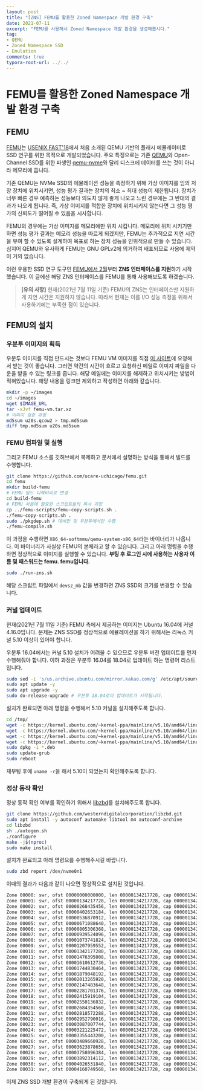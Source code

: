 ```yaml
---
layout: post
title: "[ZNS] FEMU를 활용한 Zoned Namespace 개발 환경 구축"
date: 2021-07-11
excerpt: "FEMU를 사용해서 Zoned Namespace 개발 환경을 생성해봅시다."
tag:
- QEMU
- Zoned Namespace SSD
- Emulation
comments: true
typora-root-url: ../../
---
```


# FEMU를 활용한 Zoned Namespace 개발 환경 구축

## FEMU

[FEMU](https://github.com/ucare-uchicago/FEMU.git)는 [USENIX FAST'18](https://www.usenix.org/conference/fast18/technical-sessions)에서 처음 소개된 QEMU 기반의 플래시 에뮬레이터로 SSD 연구를 위한 목적으로 개발되었습니다. 주요 특징으로는 기존 [QEMU](https://www.qemu.org/)와 Open-Channel SSD를 위한 파생인 [qemu-nvme](https://github.com/OpenChannelSSD/qemu-nvme.git)와 달리 디스크에 데이터를 쓰는 것이 아니라 메모리에 씁니다.

기존 QEMU는 NVMe SSD의 에뮬레이션 성능을 측정하기 위해 가상 이미지를 임의 저장 장치에 위치시키면, 성능 평가 결과는 장치의 최소 ~ 최대 성능이 제한됩니다. 장치가 너무 빠른 경우 예측하는 성능보다 의도치 않게 좋게 나오고 느린 경우에는 그 반대의 결과가 나오게 됩니다. 즉, 가상 이미지를 적합한 장치에 위치시키지 않는다면 그 성능 평가의 신뢰도가 떨어질 수 있음을 시사합니다.

FEMU의 경우에는 가상 이미지를 메모리에만 위치 시킵니다. 메모리에 위치 시키기만 하면 성능 평가 결과는 메모리 성능을 따르게 되겠지만, FEMU는 추가적으로 지연 시간을 부여 할 수 있도록 설계하여 목표로 하는 장치 성능을 인위적으로 만들 수 있습니다. 심지어 QEMU와 유사하게 FEMU는 GNU GPLv2에 의거하여 배포되므로 사용에 제약이 거의 없습니다.

이런 유용한 SSD 연구 도구인 [FEMU에서 2월](https://github.com/ucare-uchicago/FEMU/commit/0ba6ac2a95c0fc0ef89b47d03112c33c7986c2a9)부터 **ZNS 인터페이스를 지원**하기 시작했습니다. 이 글에선 해당 ZNS 인터페이스를 FEMU를 통해 사용해보도록 하겠습니다.

> **[유의 사항]** 현재(2021년 7월 11일 기준) FEMU의 ZNS는 인터페이스만 지원하게 지연 시간은 지원하지 않습니다. 따라서 현재는 이를 I/O 성능 측정을 위해서 사용하기에는 부족한 점이 있습니다.

## FEMU의 설치

### 우분투 이미지의 획득

우분투 이미지를 직접 만드시는 것보다 FEMU VM 이미지를 직접 [이 사이트](https://docs.google.com/forms/d/e/1FAIpQLSdCyNTU7n-hwW1ODJ3i_q1vmS6eTT-V3c4vCL8ouYocNLhxvA/viewform)에 요청해서 받는 것이 좋습니다. 그러면 약간의 시간이 흐르고 요청하신 메일로 이미지 파일을 다운을 받을 수 있는 링크를 줍니다. 해당 메일에는 이미지를 해제하고 위치시키는 방법이 적혀있습니다. 해당 내용을 링크만 제외하고 작성하면 아래와 같습니다.

```bash
mkdir -p ~/images
cd ~/images
wget $IMAGE_URL
tar -xJvf femu-vm.tar.xz
# 이미지 검증 과정
md5sum u20s.qcow2 > tmp.md5sum
diff tmp.md5sum u20s.md5sum
```

### FEMU 컴파일 및 실행

그리고 FEMU 소스를 깃허브에서 복제하고 문서에서 설명하는 방식을 통해서 빌드를 수행합니다.

```bash
git clone https://github.com/ucare-uchicago/femu.git
cd femu
mkdir build-femu
# FEMU 빌드 디렉터리로 변경
cd build-femu
# FEMU 사용에 필요한 스크립트들의 복사 과정
cp ../femu-scripts/femu-copy-scripts.sh .
./femu-copy-scripts.sh .
sudo ./pkgdep.sh # 데비안 및 우분투에서만 수행
./femu-compile.sh
```

이 과정을 수행하면 `X86_64-softmmu/qemu-system-x86_64`라는 바이너리가 나옵니다. 이 바이너리가 사실상 FEMU의 본체라고 할 수 있습니다. 그리고 아래 명령을 수행하면 정상적으로 이미지를 실행할 수 있습니다. **부팅 후 로그인 시에 사용하는 사용자 이름 및 패스워드는 femu. femu입니다.**

```bash
sudo ./run-zns.sh
```

해당 스크립트 파일에서 `devsz_mb` 값을 변경하면 ZNS SSD의 크기를 변경할 수 있습니다.

### 커널 업데이트

현재(2021년 7월 11일 기준) FEMU 측에서 제공하는 이미지는 Ubuntu 16.04에 커널 4.16.0입니다. 문제는 ZNS SSD를 정상적으로 에뮬레이션을 하기 위해서는 리눅스 커널 5.10 이상이 있어야 합니다.

우분투 16.04에서는 커널 5.10 설치가 어려울 수 있으므로 우분투 버전 업데이트를 먼저 수행해줘야 합니다. 이하 과정은 우분투 16.04를 18.04로 업데이트 하는 명령어 리스트입니다.

```bash
sudo sed -i 's/us.archive.ubuntu.com/mirror.kakao.com/g' /etc/apt/sources.list # 패키지 다운 속도가 빠른 곳으로 변경
sudo apt update -y
sudo apt upgrade -y
sudo do-release-upgrade # 우분투 18.04로이 업데이트가 시작됩니다.
```

설치가 완료되면 아래 명령을 수행해서 5.10 커널을 설치해주도록 합니다.

```bash
cd /tmp/
wget -c https://kernel.ubuntu.com/~kernel-ppa/mainline/v5.10/amd64/linux-headers-5.10.0-051000_5.10.0-051000.202012132330_all.deb
wget -c https://kernel.ubuntu.com/~kernel-ppa/mainline/v5.10/amd64/linux-headers-5.10.0-051000-generic_5.10.0-051000.202012132330_amd64.deb
wget -c https://kernel.ubuntu.com/~kernel-ppa/mainline/v5.10/amd64/linux-image-unsigned-5.10.0-051000-generic_5.10.0-051000.202012132330_amd64.deb
wget -c https://kernel.ubuntu.com/~kernel-ppa/mainline/v5.10/amd64/linux-modules-5.10.0-051000-generic_5.10.0-051000.202012132330_amd64.deb
sudo dpkg -i *.deb
sudo update-grub
sudo reboot
```

재부팅 후에 `uname -r`을 해서 5.10이 되었는지 확인해주도록 합니다.

### 정상 동작 확인

정상 동작 확인 여부를 확인하기 위해서 [libzbd](https://github.com/westerndigitalcorporation/libzbd)를 설치해주도록 합니다.

```bash
git clone https://github.com/westerndigitalcorporation/libzbd.git
sudo apt install -y autoconf automake libtool m4 autoconf-archive
cd libzbd
sh ./autogen.sh
./configure
make -j$(nproc)
sudo make install
```

설치가 완료되고 아래 명령으를 수행해주시길 바랍니다.

```bash
sudo zbd report /dev/nvme0n1
```

이때의 결과가 다음과 같이 나오면 정상적으로 설치된 것입니다.

```bash
Zone 00000: swr, ofst 00000000000000, len 00000134217728, cap 00000134217728, wp 00000000000000, em, non_seq 0, reset 0
Zone 00001: swr, ofst 00000134217728, len 00000134217728, cap 00000134217728, wp 00000134217728, em, non_seq 0, reset 0
Zone 00002: swr, ofst 00000268435456, len 00000134217728, cap 00000134217728, wp 00000268435456, em, non_seq 0, reset 0
Zone 00003: swr, ofst 00000402653184, len 00000134217728, cap 00000134217728, wp 00000402653184, em, non_seq 0, reset 0
Zone 00004: swr, ofst 00000536870912, len 00000134217728, cap 00000134217728, wp 00000536870912, em, non_seq 0, reset 0
Zone 00005: swr, ofst 00000671088640, len 00000134217728, cap 00000134217728, wp 00000671088640, em, non_seq 0, reset 0
Zone 00006: swr, ofst 00000805306368, len 00000134217728, cap 00000134217728, wp 00000805306368, em, non_seq 0, reset 0
Zone 00007: swr, ofst 00000939524096, len 00000134217728, cap 00000134217728, wp 00000939524096, em, non_seq 0, reset 0
Zone 00008: swr, ofst 00001073741824, len 00000134217728, cap 00000134217728, wp 00001073741824, em, non_seq 0, reset 0
Zone 00009: swr, ofst 00001207959552, len 00000134217728, cap 00000134217728, wp 00001207959552, em, non_seq 0, reset 0
Zone 00010: swr, ofst 00001342177280, len 00000134217728, cap 00000134217728, wp 00001342177280, em, non_seq 0, reset 0
Zone 00011: swr, ofst 00001476395008, len 00000134217728, cap 00000134217728, wp 00001476395008, em, non_seq 0, reset 0
Zone 00012: swr, ofst 00001610612736, len 00000134217728, cap 00000134217728, wp 00001610612736, em, non_seq 0, reset 0
Zone 00013: swr, ofst 00001744830464, len 00000134217728, cap 00000134217728, wp 00001744830464, em, non_seq 0, reset 0
Zone 00014: swr, ofst 00001879048192, len 00000134217728, cap 00000134217728, wp 00001879048192, em, non_seq 0, reset 0
Zone 00015: swr, ofst 00002013265920, len 00000134217728, cap 00000134217728, wp 00002013265920, em, non_seq 0, reset 0
Zone 00016: swr, ofst 00002147483648, len 00000134217728, cap 00000134217728, wp 00002147483648, em, non_seq 0, reset 0
Zone 00017: swr, ofst 00002281701376, len 00000134217728, cap 00000134217728, wp 00002281701376, em, non_seq 0, reset 0
Zone 00018: swr, ofst 00002415919104, len 00000134217728, cap 00000134217728, wp 00002415919104, em, non_seq 0, reset 0
Zone 00019: swr, ofst 00002550136832, len 00000134217728, cap 00000134217728, wp 00002550136832, em, non_seq 0, reset 0
Zone 00020: swr, ofst 00002684354560, len 00000134217728, cap 00000134217728, wp 00002684354560, em, non_seq 0, reset 0
Zone 00021: swr, ofst 00002818572288, len 00000134217728, cap 00000134217728, wp 00002818572288, em, non_seq 0, reset 0
Zone 00022: swr, ofst 00002952790016, len 00000134217728, cap 00000134217728, wp 00002952790016, em, non_seq 0, reset 0
Zone 00023: swr, ofst 00003087007744, len 00000134217728, cap 00000134217728, wp 00003087007744, em, non_seq 0, reset 0
Zone 00024: swr, ofst 00003221225472, len 00000134217728, cap 00000134217728, wp 00003221225472, em, non_seq 0, reset 0
Zone 00025: swr, ofst 00003355443200, len 00000134217728, cap 00000134217728, wp 00003355443200, em, non_seq 0, reset 0
Zone 00026: swr, ofst 00003489660928, len 00000134217728, cap 00000134217728, wp 00003489660928, em, non_seq 0, reset 0
Zone 00027: swr, ofst 00003623878656, len 00000134217728, cap 00000134217728, wp 00003623878656, em, non_seq 0, reset 0
Zone 00028: swr, ofst 00003758096384, len 00000134217728, cap 00000134217728, wp 00003758096384, em, non_seq 0, reset 0
Zone 00029: swr, ofst 00003892314112, len 00000134217728, cap 00000134217728, wp 00003892314112, em, non_seq 0, reset 0
Zone 00030: swr, ofst 00004026531840, len 00000134217728, cap 00000134217728, wp 00004026531840, em, non_seq 0, reset 0
Zone 00031: swr, ofst 00004160749568, len 00000134217728, cap 00000134217728, wp 00004160749568, em, non_seq 0, reset 0
```

이제 ZNS SSD 개발 환경이 구축되게 된 것입니다.